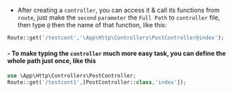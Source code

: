 - After creating a `controller`,
  you can access it & call its functions from `route`,
  just make the `second` `parameter` the `Full Path` to `controller` file, then type `@` then the name of that function,
  like this:

````php
Route::get('/testcont','\App\Http\Controllers\PostController@index');
````

#### - To make typing the `controller` much more easy task, you can define the whole path just once, like this

````php
use \App\Http\Controllers\PostController;
Route::get('/testcont1',[PostController::class,'index']);
````